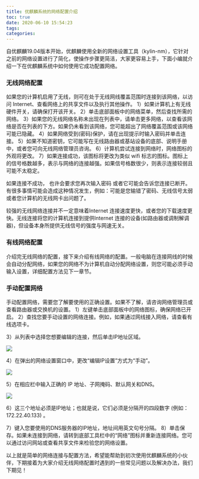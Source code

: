 ```yaml
---
title: 优麒麟系统的网络配置介绍
toc: true
date: 2020-06-10 15:54:23
tags:
categories:
---
```





自优麒麟19.04版本开始，优麒麟使用全新的网络设置工具（kylin-nm），它针对之前的网络设置进行了简化，使操作步骤更简洁，大家更容易上手，下面小编就介绍一下在优麒麟系统中如何使用它成功配置网络。

### 无线网络配置

如果您的计算机启用了无线，则可在处于无线网线覆盖范围时连接到该网络，以访问 Internet、查看网络上的共享文件以及执行其他操作。
1）如果计算机上有无线硬件开关，请确保打开该开关。
2）单击底部面板中的网络菜单，然后查找所需的网络。
3）如果您的无线网络名称未出现在列表中，请单击更多网络，以查看该网络是否在列表的下方。如果仍未看到该网络，您可能超出了网络覆盖范围或该网络可能已隐藏。
4）如果网络受到(密码)保护，请在出现提示时输入密码并单击连接。
5）如果不知道密钥，它可能写在无线路由器或基站设备的底部、说明手册中，或者您可向无线网络管理员咨询。
6）计算机尝试连接到网络时，网络图标的外观将更改。
7）如果连接成功，该图标将更改为类似 wifi 标志的图标。图标上的信号格数越多，表示与网络的连接越强。如果信号格数很少，则表示连接较弱且可能不太稳定。

如果连接不成功， 也许会要求您再次输入密码 或者它可能会告诉您连接已断开。有很多事情可能会造成这种情况发生，例如：可能是您输错了密码、无线信号太弱或者您计算机的无线网卡出问题了。

较强的无线网络连接并不一定意味着Internet 连接速度更快，或者您的下载速度更快。无线连接将您的计算机连接到提供Internet 连接的设备(如路由器或调制解调器)，但设备本身所提供无线信号的强度与网速无关。

### 有线网络配置

介绍完无线网络的配置，接下来介绍有线网络的配置。一般电脑在连接网线的时候会自动分配网络，如果您的网络不为计算机自动分配网络设置，则您可能必须手动输入设置，详细配置方法见下一章节。

### 手动配置网络

手动配置网络，需要您了解要使用的正确设置。如果不了解，请咨询网络管理员或查看路由器或交换机的设置。
1）左键单击底部面板中的网络图标，确保网络已开启。
2）查找您要手动设置的网络连接。例如，如果通过网线接入网络，请查看有线选项卡。

3）从列表中选择您想要编辑的连接，然后单击IP地址区域。

![](https://www.ubuntukylin.com/public/wiki-0610/4.png)

4）在弹出的网络设置窗口中，更改“编辑IP设置”方式为“手动”。

![](https://www.ubuntukylin.com/public/wiki-0610/5.png)

5）在相应栏中输入正确的 IP 地址、子网掩码、默认网关和DNS。

![](https://www.ubuntukylin.com/public/wiki-0610/6.png)

6）这三个地址必须是IP地址；也就是说，它们必须是分隔开的四段数字 (例如：172.22.40.133) 。

7）键入您要使用的DNS服务器的IP地址，地址间用英文句号分隔。
8）单击保存。如果未连接到网络，请转到底部工具栏中的“网络”图标并重新连接网络。您可以通过访问网站或查看共享文件来检验您的网络设置。

以上就是简单的网络连接与配置方法，希望能帮助到初次使用优麒麟系统的小伙伴，下期接着为大家介绍无线网络配置时遇到的一些常见问题以及解决办法，我们下期见！
